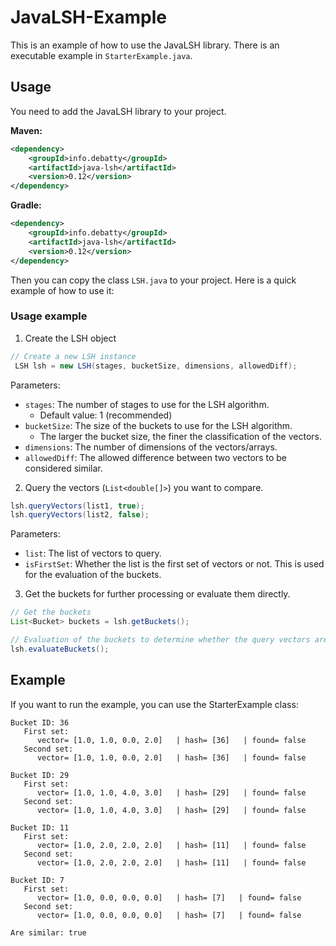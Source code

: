 # JavaLSH-Example

This is an example of how to use the JavaLSH library. There is an executable example in `StarterExample.java`.

## Usage

You need to add the JavaLSH library to your project. 

**Maven:** 
```xml
<dependency>
    <groupId>info.debatty</groupId>
    <artifactId>java-lsh</artifactId>
    <version>0.12</version>
</dependency>
```

**Gradle:**
```xml
<dependency>
    <groupId>info.debatty</groupId>
    <artifactId>java-lsh</artifactId>
    <version>0.12</version>
</dependency>
```

Then you can copy the class `LSH.java` to your project. Here is a quick example of how to use it:

### Usage example

1. Create the LSH object

```java
// Create a new LSH instance
 LSH lsh = new LSH(stages, bucketSize, dimensions, allowedDiff);
```
Parameters:
- `stages`: The number of stages to use for the LSH algorithm.
  - Default value: 1 (recommended)
- `bucketSize`: The size of the buckets to use for the LSH algorithm.
  - The larger the bucket size, the finer the classification of the vectors.
- `dimensions`: The number of dimensions of the vectors/arrays.
- `allowedDiff`: The allowed difference between two vectors to be considered similar.


2. Query the vectors (`List<double[]>`) you want to compare.
```java
lsh.queryVectors(list1, true);
lsh.queryVectors(list2, false);
```
Parameters:
- `list`: The list of vectors to query.
- `isFirstSet`: Whether the list is the first set of vectors or not. This is used for the evaluation of the buckets.

3. Get the buckets for further processing or evaluate them directly.
```java
// Get the buckets
List<Bucket> buckets = lsh.getBuckets();

// Evaluation of the buckets to determine whether the query vectors are similar (true) or not (false)
lsh.evaluateBuckets();
```

## Example

If you want to run the example, you can use the StarterExample class:
```
Bucket ID: 36
   First set: 
      vector= [1.0, 1.0, 0.0, 2.0]   | hash= [36]   | found= false
   Second set: 
      vector= [1.0, 1.0, 0.0, 2.0]   | hash= [36]   | found= false

Bucket ID: 29
   First set: 
      vector= [1.0, 1.0, 4.0, 3.0]   | hash= [29]   | found= false
   Second set: 
      vector= [1.0, 1.0, 4.0, 3.0]   | hash= [29]   | found= false

Bucket ID: 11
   First set: 
      vector= [1.0, 2.0, 2.0, 2.0]   | hash= [11]   | found= false
   Second set: 
      vector= [1.0, 2.0, 2.0, 2.0]   | hash= [11]   | found= false

Bucket ID: 7
   First set: 
      vector= [1.0, 0.0, 0.0, 0.0]   | hash= [7]   | found= false
   Second set: 
      vector= [1.0, 0.0, 0.0, 0.0]   | hash= [7]   | found= false

Are similar: true
```
